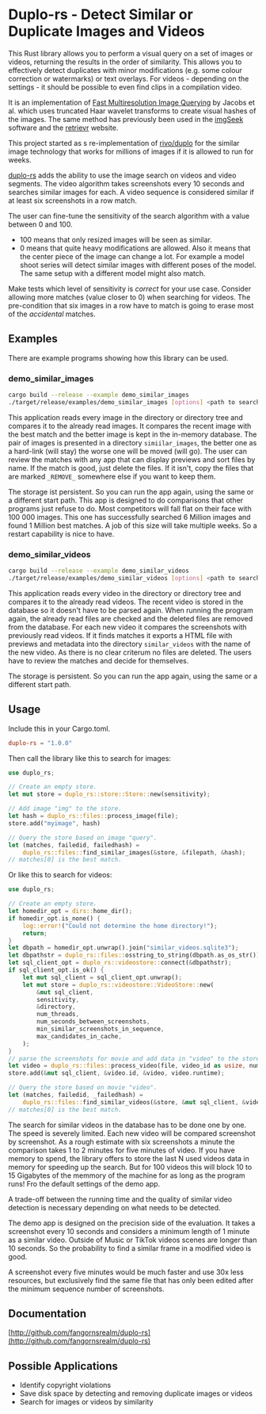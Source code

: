 # Duplo-rs - Detect Similar or Duplicate Images and Videos

This Rust library allows you to perform a visual query on a set of images or videos, returning the results in the order of similarity. This allows you to effectively detect duplicates with minor modifications (e.g. some colour correction or watermarks) or text overlays. For videos - depending on the settings - it should be possible to even find clips in a compilation video.

It is an implementation of [Fast Multiresolution Image Querying](http://grail.cs.washington.edu/projects/query/mrquery.pdf) by Jacobs et al. which uses truncated Haar wavelet transforms to create visual hashes of the images. The same method has previously been used in the [imgSeek](http://www.imgseek.net) software and the [retrievr](http://labs.systemone.at/retrievr) website.

This project started as s re-implementation of [rivo/duplo](https://github.com/rivo/duplo) for the similar image technology that works for millions of images if it is allowed to run for weeks.

[duplo-rs](http://github.com/fangornsrealm/duplo-rs) adds the ability to use the image search on videos and video segments. The video algorithm takes screenshots every 10 seconds and searches similar images for each. A video sequence is considered similar if at least six screenshots in a row match.

The user can fine-tune the sensitivity of the search algorithm with a value between 0 and 100.

- 100 means that only resized images will be seen as similar.
- 0 means that quite heavy modifications are allowed. Also it means that the center piece of the image can change a lot. For example a model shoot series will detect similar images with different poses of the model. The same setup with a different model might also match.

Make tests which level of sensitivity is *correct* for your use case. Consider allowing more matches (value closer to 0) when searching for videos. The pre-condition that six images in a row have to match is going to erase most of the *accidental* matches.

## Examples

There are example programs showing how this library can be used.

### demo_similar_images

```sh
cargo build --release --example demo_similar_images
./target/release/examples/demo_similar_images [options] <path to search>
```

This application reads every image in the directory or directory tree and compares it to the already read images. It compares the recent image with the best match and the better image is kept in the in-memory database. The pair of images is presented in a directory `simiilar_images`, the better one as a hard-link (will stay) the worse one will be moved (will go). The user can review the matches with any app that can display previews and sort files by name. If the match is good, just delete the files. If it isn't, copy the files that are marked `_REMOVE_` somewhere else if you want to keep them.

The storage ist persistent. So you can run the app again, using the same or a different start path. This app is designed to do comparisons that other programs just refuse to do. Most competitors will fall flat on their face with 100 000 images. This one has successfully searched 6 Million images and found 1 Million best matches. A job of this size will take multiple weeks. So a restart capability is nice to have.

### demo_similar_videos

```sh
cargo build --release --example demo_similar_videos
./target/release/examples/demo_similar_videos [options] <path to search>
```

This application reads every video in the directory or directory tree and compares it to the already read videos. The recent video is stored in the database so it doesn't have to be parsed again. When running the program again, the already read files are checked and the deleted files are removed from the database. For each new video it compares the screenshots with previously read videos. If it finds matches it exports a HTML file with previews and metadata into the directory `similar_videos` with the name of the new video. As there is no clear criterum no files are deleted. The users have to review the matches and decide for themselves.

The storage is persistent. So you can run the app again, using the same or a different start path.

## Usage

Include this in your Cargo.toml.

```toml
duplo-rs = "1.0.0"
```

Then call the library like this to search for images:

```rust
use duplo_rs;

// Create an empty store.
let mut store = duplo_rs::store::Store::new(sensitivity);

// Add image "img" to the store.
let hash = duplo_rs::files::process_image(file);
store.add("myimage", hash)

// Query the store based on image "query".
let (matches, failedid, failedhash) =
    duplo_rs::files::find_similar_images(&store, &filepath, &hash);
// matches[0] is the best match.
```

Or like this to search for videos:

```rust
use duplo_rs;

// Create an empty store.
let homedir_opt = dirs::home_dir();
if homedir_opt.is_none() {
    log::error!("Could not determine the home directory!");
    return;
}
let dbpath = homedir_opt.unwrap().join("similar_videos.sqlite3");
let dbpathstr = duplo_rs::files::osstring_to_string(dbpath.as_os_str());
let sql_client_opt = duplo_rs::videostore::connect(&dbpathstr);
if sql_client_opt.is_ok() {
    let mut sql_client = sql_client_opt.unwrap();
    let mut store = duplo_rs::videostore::VideoStore::new(
        &mut sql_client,
        sensitivity,
        &directory,
        num_threads,
        num_seconds_between_screenshots,
        min_similar_screenshots_in_sequence,
        max_candidates_in_cache,
    );
}
// parse the screenshots for movie and add data in "video" to the store.
let video = duplo_rs::files::process_video(file, video_id as usize, num_videos, num_seconds_between_screenshots);
store.add(&mut sql_client, &video.id, &video, video.runtime);

// Query the store based on movie "video".
let (matches, failedid, _failedhash) =
    duplo_rs::files::find_similar_videos(&store, &mut sql_client, &video.id, &video);
// matches[0] is the best match.
```

The search for similar videos in the database has to be done one by one. The speed is severely limited. Each new video will be compared screenshot by screenshot. As a rough estimate with six screenshots a minute the comparison takes 1 to 2 minutes for five minutes of video. If you have memory to spend, the library offers to store the last N used videos data in memory for speeding up the search. But for 100 videos this will block 10 to 15 Gigabytes of the memmory of the machine for as long as the program runs! Fro the default settings of the demo app.

A trade-off between the running time and the quality of similar video detection is necessary depending on what needs to be detected.

The demo app is designed on the precision side of the evaluation. It takes a screenshot every 10 seconds and considers a minimum length of 1 minute as a similar video. Outside of Music or TikTok videos scenes are longer than 10 seconds. So the probability to find a similar frame in a modified video is good.

A screenshot every five minutes would be much faster and use 30x less resources, but exclusively find the same file that has only been edited after the minimum sequence number of screenshots.

## Documentation

[http://github.com/fangornsrealm/duplo-rs](http://github.com/fangornsrealm/duplo-rs)

## Possible Applications

- Identify copyright violations
- Save disk space by detecting and removing duplicate images or videos
- Search for images or videos by similarity
